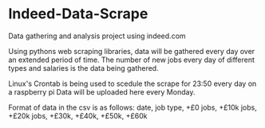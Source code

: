 # Indeed-Data-Scrape
Data gathering and analysis project using indeed.com 

Using pythons web scraping libraries, data will be gathered every day over an extended period of time.
The number of new jobs every day of different types and salaries is the data being gathered.

Linux's Crontab is being used to scedule the scrape for 23:50 every day on a raspberry pi
Data will be uploaded here every Monday.

Format of data in the csv is as follows:
  date, job type, +£0 jobs,  +£10k jobs, +£20k jobs, +£30k, +£40k, +£50k, +£60k
